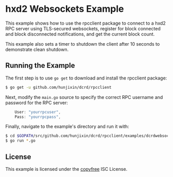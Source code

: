 hxd2 Websockets Example
=======================

This example shows how to use the rpcclient package to connect to a hxd2 RPC
server using TLS-secured websockets, register for block connected and block
disconnected notifications, and get the current block count.

This example also sets a timer to shutdown the client after 10 seconds to
demonstrate clean shutdown.

## Running the Example

The first step is to use `go get` to download and install the rpcclient package:

```bash
$ go get -u github.com/hunjixin/dcrd/rpcclient
```

Next, modify the `main.go` source to specify the correct RPC username and
password for the RPC server:

```Go
	User: "yourrpcuser",
	Pass: "yourrpcpass",
```

Finally, navigate to the example's directory and run it with:

```bash
$ cd $GOPATH/src/github.com/hunjixin/dcrd/rpcclient/examples/dcrdwebsockets
$ go run *.go
```

## License

This example is licensed under the [copyfree](http://copyfree.org) ISC License.
